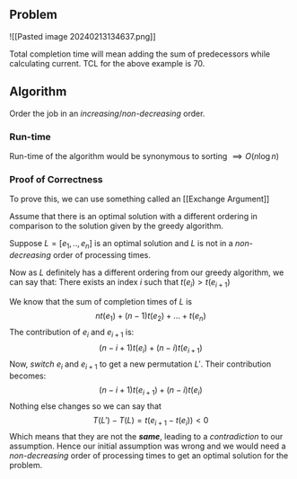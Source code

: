 ## Problem 

![[Pasted image 20240213134637.png]]

Total completion time will mean adding the sum of predecessors while calculating current. TCL for the above example is $70$.
## Algorithm 
Order the job in an *increasing*/*non-decreasing* order. 

### Run-time 
Run-time of the algorithm would be synonymous to sorting $\implies O(n \log n)$

### Proof of Correctness 
To prove this, we can use something called an [[Exchange Argument]]

Assume that there is an optimal solution with a different ordering in comparison to the solution given by the greedy algorithm. 

Suppose $L = [e_{1}, .., e_{n}]$ is an optimal solution and $L$ is not in a *non-decreasing* order of processing times. 

Now as $L$ definitely has a different ordering from our greedy algorithm, we can say that:
There exists an index $i$ such that $t(e_{i}) > t(e_{i+1})$

We know that the sum of completion times of $L$ is 
$$nt(e_{1}) + (n-1)t(e_{2}) + ... + t(e_{n})$$
The contribution of $e_i$ and $e_{i+1}$ is:
$$(n - i +1)t(e_{i}) + (n-i)t(e_{i+1})$$
Now, *switch* $e_{i}$ and $e_{i+1}$ to get a new permutation $L'$. Their contribution becomes:
$$(n - i +1)t(e_{i+1}) + (n-i)t(e_{i})$$
Nothing else changes so we can say that 
$$T(L') - T(L) = t(e_{i+1} - t(e_{i})) < 0$$
Which means that they are not the ***same***, leading to a *contradiction* to our assumption. Hence our initial assumption was wrong and we would need a *non-decreasing* order of processing times to get an optimal solution for the problem. 
